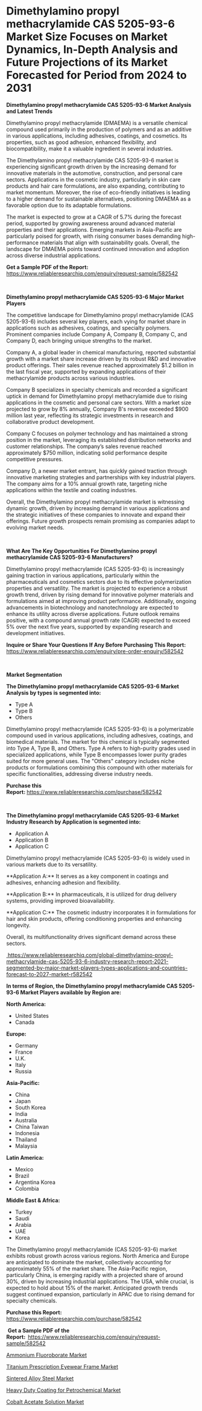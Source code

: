 <p><h1>Dimethylamino propyl methacrylamide CAS 5205-93-6 Market Size Focuses on Market Dynamics, In-Depth Analysis and Future Projections of its Market Forecasted for Period from 2024 to 2031</h1></p><p><strong>Dimethylamino propyl methacrylamide CAS 5205-93-6 Market Analysis and Latest Trends</strong></p>
<p><p>Dimethylamino propyl methacrylamide (DMAEMA) is a versatile chemical compound used primarily in the production of polymers and as an additive in various applications, including adhesives, coatings, and cosmetics. Its properties, such as good adhesion, enhanced flexibility, and biocompatibility, make it a valuable ingredient in several industries.</p><p>The Dimethylamino propyl methacrylamide CAS 5205-93-6 market is experiencing significant growth driven by the increasing demand for innovative materials in the automotive, construction, and personal care sectors. Applications in the cosmetic industry, particularly in skin care products and hair care formulations, are also expanding, contributing to market momentum. Moreover, the rise of eco-friendly initiatives is leading to a higher demand for sustainable alternatives, positioning DMAEMA as a favorable option due to its adaptable formulations.</p><p>The market is expected to grow at a CAGR of 5.7% during the forecast period, supported by growing awareness around advanced material properties and their applications. Emerging markets in Asia-Pacific are particularly poised for growth, with rising consumer bases demanding high-performance materials that align with sustainability goals. Overall, the landscape for DMAEMA points toward continued innovation and adoption across diverse industrial applications.</p></p>
<p><strong>Get a Sample PDF of the Report:&nbsp;</strong> <a href="https://www.reliableresearchiq.com/enquiry/request-sample/582542?utm_campaign=1141&utm_medium=2&utm_source=Github&utm_content=ia&utm_term=27092024&utm_id=dimethylamino-propyl-methacrylamide-cas-5205-93-6">https://www.reliableresearchiq.com/enquiry/request-sample/582542</a></p>
<p>&nbsp;</p>
<p><strong>Dimethylamino propyl methacrylamide CAS 5205-93-6 Major Market Players</strong></p>
<p><p>The competitive landscape for Dimethylamino propyl methacrylamide (CAS 5205-93-6) includes several key players, each vying for market share in applications such as adhesives, coatings, and specialty polymers. Prominent companies include Company A, Company B, Company C, and Company D, each bringing unique strengths to the market.</p><p>Company A, a global leader in chemical manufacturing, reported substantial growth with a market share increase driven by its robust R&D and innovative product offerings. Their sales revenue reached approximately $1.2 billion in the last fiscal year, supported by expanding applications of their methacrylamide products across various industries.</p><p>Company B specializes in specialty chemicals and recorded a significant uptick in demand for Dimethylamino propyl methacrylamide due to rising applications in the cosmetic and personal care sectors. With a market size projected to grow by 8% annually, Company B's revenue exceeded $900 million last year, reflecting its strategic investments in research and collaborative product development.</p><p>Company C focuses on polymer technology and has maintained a strong position in the market, leveraging its established distribution networks and customer relationships. The company’s sales revenue reached approximately $750 million, indicating solid performance despite competitive pressures.</p><p>Company D, a newer market entrant, has quickly gained traction through innovative marketing strategies and partnerships with key industrial players. The company aims for a 10% annual growth rate, targeting niche applications within the textile and coating industries.</p><p>Overall, the Dimethylamino propyl methacrylamide market is witnessing dynamic growth, driven by increasing demand in various applications and the strategic initiatives of these companies to innovate and expand their offerings. Future growth prospects remain promising as companies adapt to evolving market needs.</p></p>
<p>&nbsp;</p>
<p><strong>What Are The Key Opportunities For Dimethylamino propyl methacrylamide CAS 5205-93-6 Manufacturers?</strong></p>
<p><p>Dimethylamino propyl methacrylamide (CAS 5205-93-6) is increasingly gaining traction in various applications, particularly within the pharmaceuticals and cosmetics sectors due to its effective polymerization properties and versatility. The market is projected to experience a robust growth trend, driven by rising demand for innovative polymer materials and formulations aimed at improving product performance. Additionally, ongoing advancements in biotechnology and nanotechnology are expected to enhance its utility across diverse applications. Future outlook remains positive, with a compound annual growth rate (CAGR) expected to exceed 5% over the next five years, supported by expanding research and development initiatives.</p></p>
<p><strong>Inquire or Share Your Questions If Any Before Purchasing This Report:</strong> <a href="https://www.reliableresearchiq.com/enquiry/pre-order-enquiry/582542?utm_campaign=1141&utm_medium=2&utm_source=Github&utm_content=ia&utm_term=27092024&utm_id=dimethylamino-propyl-methacrylamide-cas-5205-93-6">https://www.reliableresearchiq.com/enquiry/pre-order-enquiry/582542</a></p>
<p>&nbsp;</p>
<p><strong>Market Segmentation</strong></p>
<p><strong>The Dimethylamino propyl methacrylamide CAS 5205-93-6 Market Analysis by types is segmented into:</strong></p>
<p><ul><li>Type A</li><li>Type B</li><li>Others</li></ul></p>
<p><p>Dimethylamino propyl methacrylamide (CAS 5205-93-6) is a polymerizable compound used in various applications, including adhesives, coatings, and biomedical materials. The market for this chemical is typically segmented into Type A, Type B, and Others. Type A refers to high-purity grades used in specialized applications, while Type B encompasses lower purity grades suited for more general uses. The "Others" category includes niche products or formulations combining this compound with other materials for specific functionalities, addressing diverse industry needs.</p></p>
<p><strong>Purchase this Report:&nbsp;</strong><a href="https://www.reliableresearchiq.com/purchase/582542?utm_campaign=1141&utm_medium=2&utm_source=Github&utm_content=ia&utm_term=27092024&utm_id=dimethylamino-propyl-methacrylamide-cas-5205-93-6">https://www.reliableresearchiq.com/purchase/582542</a></p>
<p>&nbsp;</p>
<p><strong>The Dimethylamino propyl methacrylamide CAS 5205-93-6 Market Industry Research by Application is segmented into:</strong></p>
<p><ul><li>Application A</li><li>Application B</li><li>Application C</li></ul></p>
<p><p>Dimethylamino propyl methacrylamide (CAS 5205-93-6) is widely used in various markets due to its versatility. </p><p>**Application A:** It serves as a key component in coatings and adhesives, enhancing adhesion and flexibility. </p><p>**Application B:** In pharmaceuticals, it is utilized for drug delivery systems, providing improved bioavailability. </p><p>**Application C:** The cosmetic industry incorporates it in formulations for hair and skin products, offering conditioning properties and enhancing longevity. </p><p>Overall, its multifunctionality drives significant demand across these sectors.</p></p>
<p><a href="https://www.reliableresearchiq.com/global-dimethylamino-propyl-methacrylamide-cas-5205-93-6-industry-research-report-2021-segmented-by-major-market-players-types-applications-and-countries-forecast-to-2027-market-r582542?utm_campaign=1141&utm_medium=2&utm_source=Github&utm_content=ia&utm_term=27092024&utm_id=dimethylamino-propyl-methacrylamide-cas-5205-93-6">&nbsp;https://www.reliableresearchiq.com/global-dimethylamino-propyl-methacrylamide-cas-5205-93-6-industry-research-report-2021-segmented-by-major-market-players-types-applications-and-countries-forecast-to-2027-market-r582542</a></p>
<p><strong>In terms of Region, the Dimethylamino propyl methacrylamide CAS 5205-93-6 Market Players available by Region are:</strong></p>
<p>
    <p> <strong> North America: </strong>
        <ul>
            <li>United States</li>
            <li>Canada</li>
        </ul>
        </p> 
    <p> <strong> Europe: </strong>
        <ul>
            <li>Germany</li>
            <li>France</li>
            <li>U.K.</li>
            <li>Italy</li>
            <li>Russia</li>
        </ul>
        </p> 
    <p> <strong> Asia-Pacific: </strong>
        <ul>
            <li>China</li>
            <li>Japan</li>
            <li>South Korea</li>
            <li>India</li>
            <li>Australia</li>
            <li>China Taiwan</li>
            <li>Indonesia</li>
            <li>Thailand</li>
            <li>Malaysia</li>
        </ul>
        </p> 
    <p> <strong> Latin America: </strong>
        <ul>
            <li>Mexico</li>
            <li>Brazil</li>
            <li>Argentina Korea</li>
            <li>Colombia</li>
        </ul>
        </p> 
    <p> <strong> Middle East & Africa: </strong>
        <ul>
            <li>Turkey</li>
            <li>Saudi</li>
            <li>Arabia</li>
            <li>UAE</li>
            <li>Korea</li>
        </ul>
    </p>
    </p>
<p><p>The Dimethylamino propyl methacrylamide (CAS 5205-93-6) market exhibits robust growth across various regions. North America and Europe are anticipated to dominate the market, collectively accounting for approximately 55% of the market share. The Asia-Pacific region, particularly China, is emerging rapidly with a projected share of around 30%, driven by increasing industrial applications. The USA, while crucial, is expected to hold about 15% of the market. Anticipated growth trends suggest continued expansion, particularly in APAC due to rising demand for specialty chemicals.</p></p>
<p><strong>Purchase this Report: </strong><a href="https://www.reliableresearchiq.com/purchase/582542?utm_campaign=1141&utm_medium=2&utm_source=Github&utm_content=ia&utm_term=27092024&utm_id=dimethylamino-propyl-methacrylamide-cas-5205-93-6">https://www.reliableresearchiq.com/purchase/582542</a></p>
<p>&nbsp;<strong>Get a Sample PDF of the Report:&nbsp;&nbsp;</strong><a href="https://www.reliableresearchiq.com/enquiry/request-sample/582542?utm_campaign=1141&utm_medium=2&utm_source=Github&utm_content=ia&utm_term=27092024&utm_id=dimethylamino-propyl-methacrylamide-cas-5205-93-6">https://www.reliableresearchiq.com/enquiry/request-sample/582542</a></p>
<p><strong></strong></p>
<p><p><a href="https://www.linkedin.com/pulse/what-innovations-shaping-ammonium-fluoroborate-market-5uvvc?utm_campaign=1141&utm_medium=2&utm_source=Github&utm_content=ia&utm_term=27092024&utm_id=dimethylamino-propyl-methacrylamide-cas-5205-93-6">Ammonium Fluoroborate Market</a></p><p><a href="https://issuu.com/reportprime-2/docs/titanium-prescription-eyewear-frame_54ac5de8a3a67d?utm_campaign=1141&utm_medium=2&utm_source=Github&utm_content=ia&utm_term=27092024&utm_id=dimethylamino-propyl-methacrylamide-cas-5205-93-6">Titanium Prescription Eyewear Frame Market</a></p><p><a href="https://github.com/AlesiaDushku574/Market-Research-Report-List-1/blob/main/sintered-alloy-steel-market.md?utm_campaign=1141&utm_medium=2&utm_source=Github&utm_content=ia&utm_term=27092024&utm_id=dimethylamino-propyl-methacrylamide-cas-5205-93-6">Sintered Alloy Steel Market</a></p><p><a href="https://github.com/juniordelafrance/Market-Research-Report-List-5/blob/main/heavy-duty-coating-for-petrochemical-market.md?utm_campaign=1141&utm_medium=2&utm_source=Github&utm_content=ia&utm_term=27092024&utm_id=dimethylamino-propyl-methacrylamide-cas-5205-93-6">Heavy Duty Coating for Petrochemical Market</a></p><p><a href="https://www.linkedin.com/pulse/cobalt-acetate-solution-market-global-insights-regional-dgpcc?utm_campaign=1141&utm_medium=2&utm_source=Github&utm_content=ia&utm_term=27092024&utm_id=dimethylamino-propyl-methacrylamide-cas-5205-93-6">Cobalt Acetate Solution Market</a></p></p>